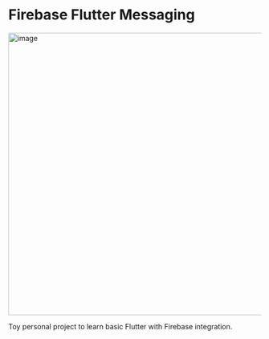 # Firebase Flutter Messaging

<img width="561" alt="image" src="https://user-images.githubusercontent.com/16582407/149250263-8b4a4a56-14ed-4c15-8315-9983b074de57.png">

Toy personal project to learn basic Flutter with Firebase integration.
